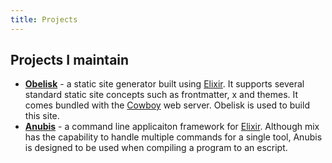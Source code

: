 ```yaml
---
title: Projects
---
```


## Projects I maintain


* **[Obelisk](http://github.com/bennyhallett/obelisk)** - a static site
generator built using [Elixir](http://elixir-lang.org). It supports several
standard static site concepts such as frontmatter, x and themes. It comes
bundled with the [Cowboy](https://hex.pm/packages/cowboy) web server. Obelisk
is used to build this site.
* **[Anubis](http://github.com/bennyhallett/anubis)** - a command line
  applicaiton framework for [Elixir](http://elixir-lang.org). Although mix has
the capability to handle multiple commands for a single tool, Anubis is designed
to be used when compiling a program to an escript.
